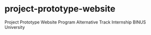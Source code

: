 # project-prototype-website
Project Prototype Website Program Alternative Track Internship BINUS University
